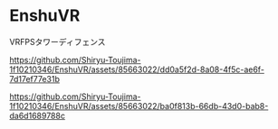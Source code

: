 # EnshuVR
VRFPSタワーディフェンス


https://github.com/Shiryu-Toujima-1f10210346/EnshuVR/assets/85663022/dd0a5f2d-8a08-4f5c-ae6f-7d17ef77e31b



https://github.com/Shiryu-Toujima-1f10210346/EnshuVR/assets/85663022/ba0f813b-66db-43d0-bab8-da6d1689788c

